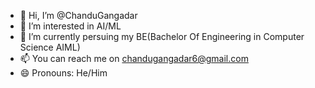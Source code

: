 - 👋 Hi, I’m @ChanduGangadar
- 👀 I’m interested in AI/ML
- 🌱 I’m currently persuing my BE(Bachelor Of Engineering in Computer Science AIML)
- 📫 You can reach me on chandugangadar6@gmail.com
- 😄 Pronouns: He/Him


<!---
ChanduGangadar/ChanduGangadar is a ✨ special ✨ repository because its `README.md` (this file) appears on your GitHub profile.
You can click the Preview link to take a look at your changes.
--->
